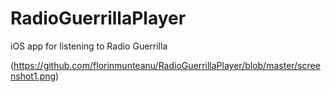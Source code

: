 RadioGuerrillaPlayer
====================

iOS app for listening to Radio Guerrilla

(https://github.com/florinmunteanu/RadioGuerrillaPlayer/blob/master/screenshot1.png)
